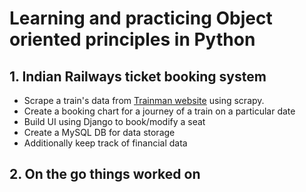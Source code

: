# Learning and practicing Object oriented principles in Python

## 1. Indian Railways ticket booking system

* Scrape a train's data from [Trainman website](https://www.trainman.in) using scrapy.
* Create a booking chart for a journey of a train on a particular date
* Build UI using Django to book/modify a seat
* Create a MySQL DB for data storage
* Additionally keep track of financial data

## 2. On the go things worked on